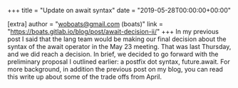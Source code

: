+++
title = "Update on await syntax"
date = "2019-05-28T00:00:00+00:00"

[extra]
author = "woboats@gmail.com (boats)"
link = "https://boats.gitlab.io/blog/post/await-decision-ii/"
+++
In my previous post I said that the lang team would be making our final decision about the syntax of the await operator in the May 23 meeting. That was last Thursday, and we did reach a decision. In brief, we decided to go forward with the preliminary proposal I outlined earlier: a postfix dot syntax, future.await. For more background, in addition the previous post on my blog, you can read this write up about some of the trade offs from April.